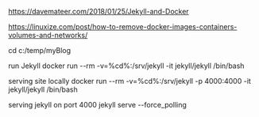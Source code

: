 https://davemateer.com/2018/01/25/Jekyll-and-Docker

https://linuxize.com/post/how-to-remove-docker-images-containers-volumes-and-networks/

cd c:/temp/myBlog

run Jekyll
docker run --rm -v=%cd%:/srv/jekyll -it jekyll/jekyll /bin/bash

serving site locally
docker run --rm -v=%cd%:/srv/jekyll -p 4000:4000 -it jekyll/jekyll /bin/bash

serving jekyll on port 4000
jekyll serve --force_polling
